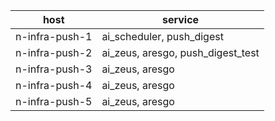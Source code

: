   host | service
  ---|---
  n-infra-push-1 | ai_scheduler, push_digest
  n-infra-push-2 | ai_zeus, aresgo, push_digest_test
  n-infra-push-3 | ai_zeus, aresgo
  n-infra-push-4 | ai_zeus, aresgo
  n-infra-push-5 | ai_zeus, aresgo